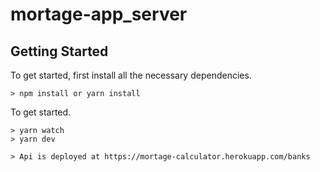 # mortage-app_server

## Getting Started

To get started, first install all the necessary dependencies.
```
> npm install or yarn install
```
To get started.
```
> yarn watch
> yarn dev
```

```
> Api is deployed at https://mortage-calculator.herokuapp.com/banks

